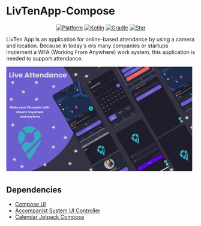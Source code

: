 # LivTenApp-Compose

<p align="center">
  <a href="http://developer.android.com/index.html"><img alt="Platform" src="https://img.shields.io/badge/platform-Android-green.svg"></a>
  <a href="http://kotlinlang.org"><img alt="Kotlin" src="https://img.shields.io/badge/kotlin-1.6.10-blue.svg"></a>
  <a href="https://developer.android.com/studio/releases/gradle-plugin"><img alt="Gradle" src="https://img.shields.io/badge/gradle-7.4.0-yellow.svg"></a>
  <a href="https://github.com/https://github.com/HariAgus/LivTenApp-Compose/"><img alt="Star" src="https://img.shields.io/github/stars/HariAgus/LivTenApp-Compose"></a>
</p>

LivTen App is an application for online-based attendance by using a camera and location. Because in today's era many companies or startups implement a WFA (Working From Anywhere) work system, this application is needed to support attendance.

<p align="center">
  <img src="assets/Cover Live Attendance.png"/>
</p>


## Dependencies
- [Compose UI](https://developer.android.com/jetpack/androidx/releases/compose-ui)
- [Accompanist System UI Controller](https://google.github.io/accompanist/systemuicontroller/)
- [Calendar Jetpack Compose](https://github.com/hi-manshu/Kalendar)

